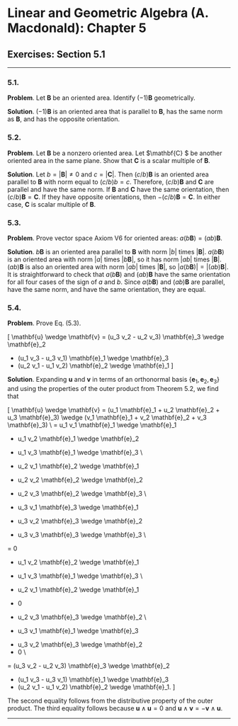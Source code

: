 Linear and Geometric Algebra (A. Macdonald): Chapter 5
======================================================

## Exercises: Section 5.1

-------------------------------------------------------------------------------

### 5.1.

__Problem__. Let $\mathbf{B}$ be an oriented area. Identify
$(-1) \mathbf{B}$ geometrically.

__Solution__. $(-1) \mathbf{B}$ is an oriented area that is parallel to
$\mathbf{B}$, has the same norm as $\mathbf{B}$, and has the opposite
orientation.

### 5.2.

__Problem__. Let $\mathbf{B}$ be a nonzero oriented area. Let $\mathbf{C} $ be
another oriented area in the same plane. Show that $\mathbf{C}$ is a scalar
multiple of $\mathbf{B}$.

__Solution__. Let $b = |\mathbf{B}| \ne 0$ and $c = |\mathbf{C}|$. Then
$(c / b) \mathbf{B}$ is an oriented area parallel to $\mathbf{B}$ with norm
equal to $(c / b) b = c$. Therefore, $(c / b) \mathbf{B}$ and $\mathbf{C}$ are
parallel and have the same norm. If $\mathbf{B}$ and $\mathbf{C}$ have the
same orientation, then $(c / b) \mathbf{B} = \mathbf{C}$. If they have opposite
orientations, then $-(c / b) \mathbf{B} = \mathbf{C}$. In either case,
$\mathbf{C}$ is scalar multiple of $\mathbf{B}$.

### 5.3.

__Problem__. Prove vector space Axiom V6 for oriented areas:
$a (b \mathbf{B}) = (ab) \mathbf{B}$.

__Solution__. $b \mathbf{B}$ is an oriented area parallel to $\mathbf{B}$
with norm $|b|$ times $|\mathbf{B}|$. $a (b \mathbf{B})$ is an oriented
area with norm $|a|$ times $|b \mathbf{B}|$, so it has norm $|ab|$ times
$|\mathbf{B}|$. $(ab) \mathbf{B}$ is also an oriented area with norm $|ab|$
times $|\mathbf{B}|$, so $|a (b \mathbf{B})| = |(ab) \mathbf{B}|$. It is
straightforward to check that $a (b \mathbf{B})$ and $(ab) \mathbf{B}$ have
the same orientation for all four cases of the sign of $a$ and $b$. Since
$a (b \mathbf{B})$ and $(ab) \mathbf{B}$ are parallel, have the same norm, and
have the same orientation, they are equal.

### 5.4.

__Problem__. Prove Eq. (5.3).

\[
\mathbf{u} \wedge \mathbf{v}
=   (u_3 v_2 - u_2 v_3) \mathbf{e}_3 \wedge \mathbf{e}_2
  + (u_1 v_3 - u_3 v_1) \mathbf{e}_1 \wedge \mathbf{e}_3
  + (u_2 v_1 - u_1 v_2) \mathbf{e}_2 \wedge \mathbf{e}_1
\]

__Solution__. Expanding $\mathbf{u}$ and $\mathbf{v}$ in terms of an
orthonormal basis $\{ \mathbf{e}_1, \mathbf{e}_2, \mathbf{e}_3 \}$ and using
the properties of the outer product from Theorem 5.2, we find that

\[
\mathbf{u} \wedge \mathbf{v}
=        (u_1 \mathbf{e}_1 + u_2 \mathbf{e}_2 + u_3 \mathbf{e}_3)
  \wedge (v_1 \mathbf{e}_1 + v_2 \mathbf{e}_2 + v_3 \mathbf{e}_3) \\
=    u_1 v_1 \mathbf{e}_1 \wedge \mathbf{e}_1
  +  u_1 v_2 \mathbf{e}_1 \wedge \mathbf{e}_2
  +  u_1 v_3 \mathbf{e}_1 \wedge \mathbf{e}_3 \\

  +  u_2 v_1 \mathbf{e}_2 \wedge \mathbf{e}_1
  +  u_2 v_2 \mathbf{e}_2 \wedge \mathbf{e}_2
  +  u_2 v_3 \mathbf{e}_2 \wedge \mathbf{e}_3 \\

  +  u_3 v_1 \mathbf{e}_3 \wedge \mathbf{e}_1
  +  u_3 v_2 \mathbf{e}_3 \wedge \mathbf{e}_2
  +  u_3 v_3 \mathbf{e}_3 \wedge \mathbf{e}_3 \\

=    0
  -  u_1 v_2 \mathbf{e}_2 \wedge \mathbf{e}_1
  +  u_1 v_3 \mathbf{e}_1 \wedge \mathbf{e}_3 \\

  +  u_2 v_1 \mathbf{e}_2 \wedge \mathbf{e}_1
  +  0
  -  u_2 v_3 \mathbf{e}_3 \wedge \mathbf{e}_2 \\

  -  u_3 v_1 \mathbf{e}_1 \wedge \mathbf{e}_3
  +  u_3 v_2 \mathbf{e}_3 \wedge \mathbf{e}_2
  +  0 \\

=   (u_3 v_2 - u_2 v_3) \mathbf{e}_3 \wedge \mathbf{e}_2
  + (u_1 v_3 - u_3 v_1) \mathbf{e}_1 \wedge \mathbf{e}_3
  + (u_2 v_1 - u_1 v_2) \mathbf{e}_2 \wedge \mathbf{e}_1.
\]

The second equality follows from the distributive property of the outer
product. The third equality follows because $\mathbf{u} \wedge \mathbf{u} = 0$
and $\mathbf{u} \wedge \mathbf{v} = -\mathbf{v} \wedge \mathbf{u}$.

-------------------------------------------------------------------------------
